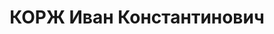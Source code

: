 ---
title: КОРЖ Иван Константинович
description: '1904 р. народження, м. Бобринець, українець, із службовців, освіта вища.
  Проживав у м. Миколаєві. Інженер. Місце роботи невідомо.

  Заарештований 02.10.1937 року. Вироком Військової Колегії Верховного Суду СРСР від
  08.12.1937 р. засуджений до розстрілу. Страчений. Дата невідома. Місце поховання
  невідомо.

  Реабілітований у 1956 р.'
---